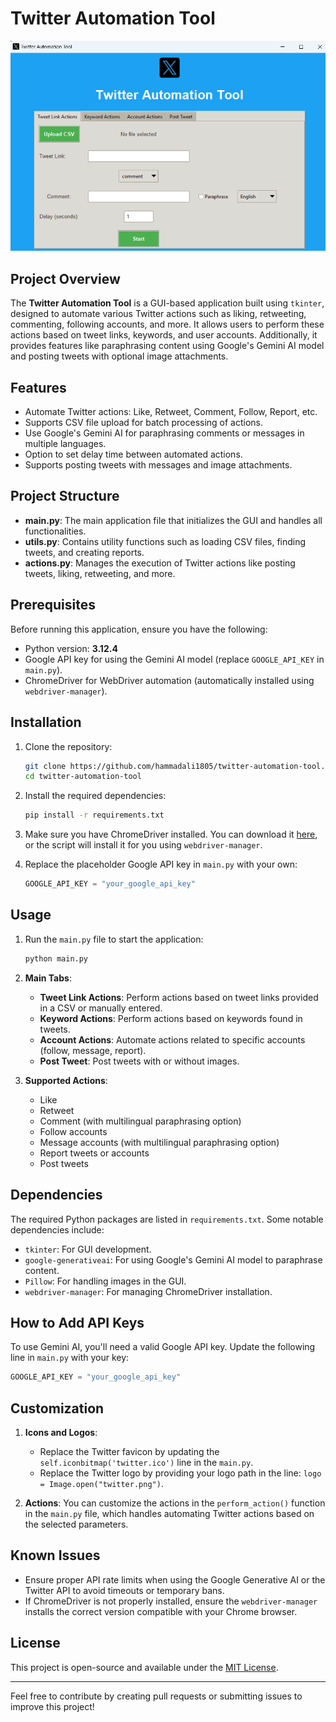 # Twitter Automation Tool

![Screenshot](./ss.png)

## Project Overview

The **Twitter Automation Tool** is a GUI-based application built using `tkinter`, designed to automate various Twitter actions such as liking, retweeting, commenting, following accounts, and more. It allows users to perform these actions based on tweet links, keywords, and user accounts. Additionally, it provides features like paraphrasing content using Google's Gemini AI model and posting tweets with optional image attachments.

## Features
- Automate Twitter actions: Like, Retweet, Comment, Follow, Report, etc.
- Supports CSV file upload for batch processing of actions.
- Use Google's Gemini AI for paraphrasing comments or messages in multiple languages.
- Option to set delay time between automated actions.
- Supports posting tweets with messages and image attachments.

## Project Structure

- **main.py**: The main application file that initializes the GUI and handles all functionalities.
- **utils.py**: Contains utility functions such as loading CSV files, finding tweets, and creating reports.
- **actions.py**: Manages the execution of Twitter actions like posting tweets, liking, retweeting, and more.

## Prerequisites

Before running this application, ensure you have the following:
- Python version: **3.12.4**
- Google API key for using the Gemini AI model (replace `GOOGLE_API_KEY` in `main.py`).
- ChromeDriver for WebDriver automation (automatically installed using `webdriver-manager`).

## Installation

1. Clone the repository:
   ```bash
   git clone https://github.com/hammadali1805/twitter-automation-tool.git
   cd twitter-automation-tool
   ```

2. Install the required dependencies:
   ```bash
   pip install -r requirements.txt
   ```

3. Make sure you have ChromeDriver installed. You can download it [here](https://sites.google.com/a/chromium.org/chromedriver/downloads), or the script will install it for you using `webdriver-manager`.

4. Replace the placeholder Google API key in `main.py` with your own:
   ```python
   GOOGLE_API_KEY = "your_google_api_key"
   ```

## Usage

1. Run the `main.py` file to start the application:
   ```bash
   python main.py
   ```

2. **Main Tabs**:
   - **Tweet Link Actions**: Perform actions based on tweet links provided in a CSV or manually entered.
   - **Keyword Actions**: Perform actions based on keywords found in tweets.
   - **Account Actions**: Automate actions related to specific accounts (follow, message, report).
   - **Post Tweet**: Post tweets with or without images.

3. **Supported Actions**:
   - Like
   - Retweet
   - Comment (with multilingual paraphrasing option)
   - Follow accounts
   - Message accounts (with multilingual paraphrasing option)
   - Report tweets or accounts
   - Post tweets

## Dependencies

The required Python packages are listed in `requirements.txt`. Some notable dependencies include:
- `tkinter`: For GUI development.
- `google-generativeai`: For using Google's Gemini AI model to paraphrase content.
- `Pillow`: For handling images in the GUI.
- `webdriver-manager`: For managing ChromeDriver installation.

## How to Add API Keys

To use Gemini AI, you'll need a valid Google API key. Update the following line in `main.py` with your key:
```python
GOOGLE_API_KEY = "your_google_api_key"
```

## Customization

1. **Icons and Logos**:
   - Replace the Twitter favicon by updating the `self.iconbitmap('twitter.ico')` line in the `main.py`.
   - Replace the Twitter logo by providing your logo path in the line: `logo = Image.open("twitter.png")`.

2. **Actions**:
   You can customize the actions in the `perform_action()` function in the `main.py` file, which handles automating Twitter actions based on the selected parameters.

## Known Issues

- Ensure proper API rate limits when using the Google Generative AI or the Twitter API to avoid timeouts or temporary bans.
- If ChromeDriver is not properly installed, ensure the `webdriver-manager` installs the correct version compatible with your Chrome browser.

## License

This project is open-source and available under the [MIT License](LICENSE).

---

Feel free to contribute by creating pull requests or submitting issues to improve this project!
